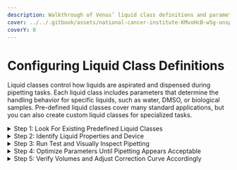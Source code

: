 ```yaml
---
description: Walkthrough of Venus’ liquid class definitions and parameters.
cover: ../../.gitbook/assets/national-cancer-institute-KMvoHcB-w5g-unsplash.jpg
coverY: 0
---
```


# Configuring Liquid Class Definitions

Liquid classes control how liquids are aspirated and dispensed during pipetting tasks. Each liquid class includes parameters that determine the handling behavior for specific liquids, such as water, DMSO, or biological samples. Pre-defined liquid classes cover many standard applications, but you can also create custom liquid classes for specialized tasks.

<details>

<summary>Step 1: Look For Existing Predefined Liquid Classes</summary>

Before creating a new liquid class, check if an existing one meets your needs. If a new liquid class has to be defined/there is not a liquid class matching the needs of the liquid in question, choose a pre-defined liquid class which most closely matches.\
\
For example, when setting up a liquid class for PCR master mix, starting with the "Water" class may suffice. Similarly, when using an extraction kit, consult the manufacturer to see if they offer predefined classes, as many buffers share properties (e.g., Guanidine Thiocyanate-based binding buffers).

**Actions**:

1. Open the Hamilton Venus software and navigate to the Liquid Class Editor.\
   \
   ![](<../../.gitbook/assets/Screenshot 2024-09-13 214745.png>)

<!---->

1. Review the pre-set liquid classes (e.g., Water, DMSO, Glycerol).
2. Compare the properties of your liquid (e.g., viscosity, surface tension) with those in the predefined classes.
3. If a suitable predefined liquid class is found, select it for your method.
4. If a new liquid class needs to be created, select/highlight the closest matching pre-existing liquid class and copy the liquid class by going to **Liquid Class** -> **Create.**\
   \
   \
   ![](../../.gitbook/assets/image-2.png)

\
To assist in creating a new liquid class, compare properties like vapor pressure, viscosity, surface tension, and capillary action in the Safety Data Sheet (SDS) to find a match.

</details>

<details>

<summary>Step 2: Identify Liquid Properties and Device</summary>

Ensure that the liquid class is tailored to the liquid and device being used.\\

**Actions**:

1. Identify the key liquid properties such as viscosity, volatility, and density.
2. Choose the correct pipetting device and tip type (e.g., disposable tips or fixed needles).
3. Select a suitable dispensing mode (e.g., Jet Empty Tip, Surface Part Volume).

**Common Dispense Modes**:

* **Jet Empty Tip**: For dispensing the entire volume with blow-out.
* **Surface Empty Tip**: Controls the dispense via surface tension.
* **Jet Part Volume**: For partial volume dispensing with blow-out.
* **Surface Part Volume**: For partial volume dispensing with surface tension control.\
  \
  ![](../../.gitbook/assets/LiquidDetails.png)

In general, **Jet mode** tends to have higher flow rates, air transport volumes, and blow-out volumes compared to **Surface mode**, reflecting the more aggressive dispensing behavior needed for jet dispensing.\
\
\
The following patterns emerge from the liquid class definitions based on different **Liquids** and **Dispense Mode** combinations:

1. **Pressure LLD Sensitivity**: This parameter tends to remain consistent (typically around 4.0) across most liquid types and dispensing modes.
2. **LLD Max Height Difference**: Consistently set to 0.0, likely indicating uniform behavior across different liquids.
3. **As Flow Rate / Ds Flow Rate**: These rates vary significantly depending on the liquid type and dispense mode. For example:
   * Acetonitril 100% (Jet mode): 175 for As Flow Rate and 175 for Ds FlowRate.
   * Acetonitril/Water 80:20 (Jet mode): 250 for As Flow Rate and 225 for Ds Flow Rate.
4. **As Mix Flow Rate / Ds Mix Flow Rate**: The mix rates follow a similar pattern, with values changing based on the liquid and dispense mode. Higher flow rates tend to have higher mix rates.
5. **As Air Transport Volume / DsAirTransportVolume**: These volumes vary depending on the liquid. For example, Acetonitril 100% has higher values in Jet mode (17.5 and 25.0) compared to Surface mode.
6. **Ds Blow Out Volume**: Blow-out volumes are generally higher for Jet mode (e.g., 30.0 for Acetonitril/Water 80:20) compared to Surface mode.
7. **Ds Stop Flow Rate**: This parameter significantly varies based on the liquid and mode, with higher stop flow rates for faster dispensing liquids, like Acetonitril (225 for Jet mode).

</details>

<details>

<summary>Step 3: Run Test and Visually Inspect Pipetting</summary>

Once the predefined liquid class is selected, it’s time to test the liquid transfer on the robot. The predefined liquid class is used as a baseline to speed up the process of testing.

1. Set up the automated liquid handler with the appropriate source and destination labware.
2. Fill the labware with the liquid that you intend to transfer. If the liquid in question is costly or in short supply, use water for initial testing and optimization.
3. In the automated liquid handler’s software, build a simple method to transfer the liquid that will mimic the step in the actual process. Focus on one transfer step in the process before testing the next. Make sure that the method settings are defined as you want them for the actual transfer.
4. Run the method and observe the transfer. Look for the following:\
   — Is the aspirate height or liquid level submerge depth too high/low?\
   — Are there any droplets on the end of the tips after aspiration?\
   — Is the dispense height or liquid level submerge depth too high/low?\
   — Are there any droplets on the end of the tips after dispense?\
   — Are the channels properly following the liquid level during aspiration and dispense? Should following be turned off?

</details>

<details>

<summary>Step 4: Optimize Parameters Until Pipetting Appears Acceptable</summary>

Continue to run the simple method, observe the pipetting, and make adjustments based on what you see. The goal is to make sure that the pipetting looks correct. For example, there should be no dripping from the tip and no bubbles on dispense.

Start by making modifications to method settings such as enabling cLLD on the aspirate or adjusting the fixed height.

If the method settings are optimized, but the transfer still appears inconsistent, you can then focus on modifying the liquid class settings to improve performance. Follow these steps to adjust the liquid class:

1. Save the liquid class under another name. Now it can be modified to work for the specific application.
2. Change one liquid class parameter at a time to see its effect on the liquid transfer.
3. Inspect transfers.\
   — Visually inspect for consistent transfers.\
   — Spot check with a handheld pipette to give an indication of consistency and if the transferred volume is short or in excess
4. Once the transfers look consistent, move on to step 5.

</details>

<details>

<summary>Step 5: Verify Volumes and Adjust Correction Curve Accordingly</summary>

Once the pipetting appears to be acceptable, the transferred volumes can be quantified to determine the precision and the trueness of the liquid transfers.

Before measuring, it is important to know your application’s pipetting requirements to make sure that the final optimizations meet the need. If the requirements are unknown and you want to minimize the amount of variability that pipetting contributes to your application, you can strive to match the specifications set for the pipetting device you are using.

You might measure volumes gravimetrically to make sure the transfers are both accurate and precise. Then, you can continue to adjust liquid class settings until optimal precision is achieved.

When precision is achieved, the correction curve of the liquid class can be adjusted to ensure trueness of all volumes of interest for your application. For example, if you are transferring a volume of 300 μL, but are measuring a value of 295 μL, then you can increase the corrected value in the liquid class by an additional 5 μL. Continue to adjust until the proper target volume is achieved.



![](<../../.gitbook/assets/image (80) (1) (1) (1) (1).png>)

Once verification is complete, make sure the updated liquid class is implemented in your method. The liquid class can then be used by lab technicians running liquid transfers for experiments. Periodically check the performance of the liquid transfers to make sure that no changes are needed. Keep in mind that the correction curve for any default liquid classes cannot be modified.

</details>
